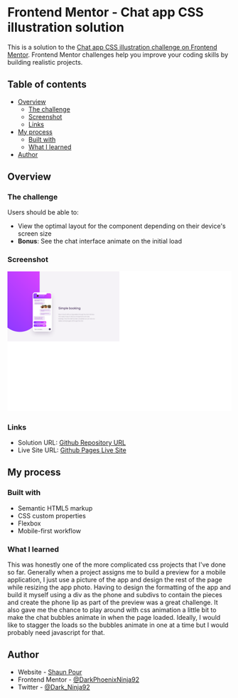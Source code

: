 # Frontend Mentor - Chat app CSS illustration solution

This is a solution to the [Chat app CSS illustration challenge on Frontend Mentor](https://www.frontendmentor.io/challenges/chat-app-css-illustration-O5auMkFqY). Frontend Mentor challenges help you improve your coding skills by building realistic projects.

## Table of contents

- [Overview](#overview)
  - [The challenge](#the-challenge)
  - [Screenshot](#screenshot)
  - [Links](#links)
- [My process](#my-process)
  - [Built with](#built-with)
  - [What I learned](#what-i-learned)
- [Author](#author)

## Overview

### The challenge

Users should be able to:

- View the optimal layout for the component depending on their device's screen size
- **Bonus**: See the chat interface animate on the initial load

### Screenshot

![Screenshot](./Screenshot.jpg)

### Links

- Solution URL: [Github Repository URL](https://github.com/DarkPhoenixNinja92/chat-app-illustration)
- Live Site URL: [Github Pages Live Site](https://darkphoenixninja92.github.io/chat-app-illustration/)

## My process

### Built with

- Semantic HTML5 markup
- CSS custom properties
- Flexbox
- Mobile-first workflow

### What I learned

This was honestly one of the more complicated css projects that I've done so far. Generally when a project assigns me to build a preview for a mobile application, I just use a picture of the app and design the rest of the page while resizing
the app photo. Having to design the formatting of the app and build it myself using a div as the phone and subdivs to contain the pieces and create the phone lip as part of the preview was a great challenge. It also gave me the chance to
play around with css animation a little bit to make the chat bubbles animate in when the page loaded. Ideally, I would like to stagger the loads so the bubbles animate in one at a time but I would probably need javascript for that.

## Author

- Website - [Shaun Pour](https://www.scpour.com)
- Frontend Mentor - [@DarkPhoenixNinja92](https://www.frontendmentor.io/profile/DarkPhoenixNinja92)
- Twitter - [@Dark_Ninja92](https://www.twitter.com/Dark_Ninja92)
